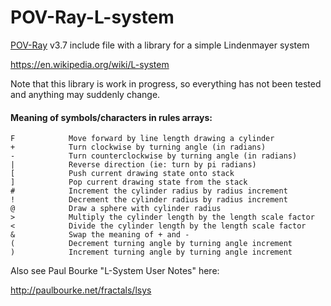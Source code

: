 # POV-Ray-L-system
[POV-Ray](http://www.povray.org) v3.7 include file with a library for a simple Lindenmayer system

https://en.wikipedia.org/wiki/L-system

Note that this library is work in progress, so everything has not been tested and anything may suddenly change.

#### Meaning of symbols/characters in rules arrays:
```
F	         Move forward by line length drawing a cylinder
+	         Turn clockwise by turning angle (in radians)
-	         Turn counterclockwise by turning angle (in radians)
|	         Reverse direction (ie: turn by pi radians)
[	         Push current drawing state onto stack
]	         Pop current drawing state from the stack
#	         Increment the cylinder radius by radius increment
!	         Decrement the cylinder radius by radius increment
@	         Draw a sphere with cylinder radius
>	         Multiply the cylinder length by the length scale factor
<	         Divide the cylinder length by the length scale factor
&	         Swap the meaning of + and -
(	         Decrement turning angle by turning angle increment
)	         Increment turning angle by turning angle increment
```

Also see Paul Bourke "L-System User Notes" here:

http://paulbourke.net/fractals/lsys

